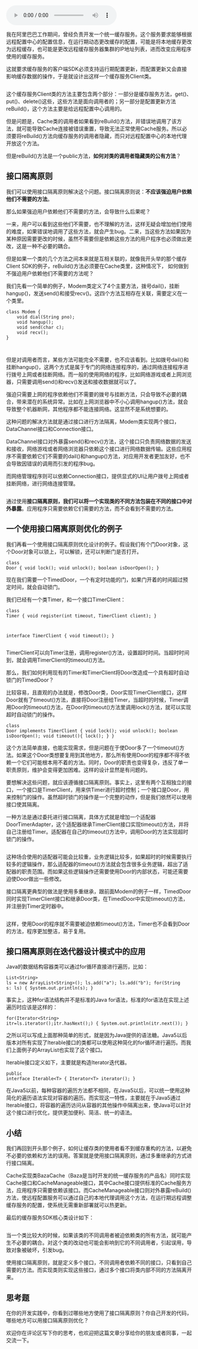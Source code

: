 <audio title="15丨软件设计的接口隔离原则：如何对类的调用者隐藏类的公有方法？" src="https://static001.geekbang.org/resource/audio/1d/ba/1dfaf6dd7d8803e0be6e9a72abfa03ba.mp3" controls="controls"></audio> 
<p>我在阿里巴巴工作期间，曾经负责开发一个统一缓存服务。这个服务要求能够根据远程配置中心的配置信息，在运行期动态更改缓存的配置，可能是将本地缓存更改为远程缓存，也可能是更改远程缓存服务器集群的IP地址列表，进而改变应用程序使用的缓存服务。</p><p>这就要求缓存服务的客户端SDK必须支持运行期配置更新，而配置更新又会直接影响缓存数据的操作，于是就设计出这样一个缓存服务Client类。</p><p><img src="https://static001.geekbang.org/resource/image/1a/15/1a9c02c2cea284dad584de9fd61c1f15.png" alt=""></p><p>这个缓存服务Client类的方法主要包含两个部分：一部分是缓存服务方法，get()、put()、delete()这些，这些方法是面向调用者的；另一部分是配置更新方法reBuild()，这个方法主要是给远程配置中心调用的。</p><p>但是问题是，Cache类的调用者如果看到reBuild()方法，并错误地调用了该方法，就可能导致Cache连接被错误重置，导致无法正常使用Cache服务。所以必须要将reBuild()方法向缓存服务的调用者隐藏，而只对远程配置中心的本地代理开放这个方法。</p><p>但是reBuild()方法是一个public方法，<strong>如何对类的调用者隐藏类的公有方法</strong>？</p><h2>接口隔离原则</h2><p>我们可以使用接口隔离原则解决这个问题。接口隔离原则说：<strong>不应该强迫用户依赖他们不需要的方法</strong>。</p><!-- [[[read_end]]] --><p>那么如果强迫用户依赖他们不需要的方法，会导致什么后果呢？</p><p>一来，用户可以看到这些他们不需要，也不理解的方法，这样无疑会增加他们使用的难度，如果错误地调用了这些方法，就会产生bug。二来，当这些方法如果因为某种原因需要更改的时候，虽然不需要但是依赖这些方法的用户程序也必须做出更改，这是一种不必要的耦合。</p><p>但是如果一个类的几个方法之间本来就是互相关联的，就像我开头举的那个缓存Client SDK的例子，reBuild()方法必须要在Cache类里，这种情况下， 如何做到不强迫用户依赖他们不需要的方法呢？</p><p>我们先看一个简单的例子，Modem类定义了4个主要方法，拨号dail()，挂断hangup()，发送send()和接受recv()。这四个方法互相存在关联，需要定义在一个类里。</p><pre><code>class Modem {
    void dial(String pno);
    void hangup();
    void send(char c);
    void recv();
}

</code></pre><p>但是对调用者而言，某些方法可能完全不需要，也不应该看到。比如拨号dail()和挂断hangup()，这两个方式是属于专门的网络连接程序的，通过网络连接程序进行拨号上网或者挂断网络。而一般的使用网络的程序，比如网络游戏或者上网浏览器，只需要调用send()和recv()发送和接收数据就可以了。</p><p>强迫只需要上网的程序依赖他们不需要的拨号与挂断方法，只会导致不必要的耦合，带来潜在的系统异常。比如在上网浏览器中不小心调用hangup()方法，就会导致整个机器断网，其他程序都不能连接网络。这显然不是系统想要的。</p><p>这种问题的解决方法就是通过接口进行方法隔离，Modem类实现两个接口，DataChannel接口和Connection接口。</p><p>DataChannel接口对外暴露send()和recv()方法，这个接口只负责网络数据的发送和接收，网络游戏或者网络浏览器只依赖这个接口进行网络数据传输。这些应用程序不需要依赖它们不需要的dail()和hangup()方法，对应用开发者更加友好，也不会导致因错误的调用而引发的程序bug。</p><p>而网络管理程序则可以依赖Connection接口，提供显式的UI让用户拨号上网或者挂断网络，进行网络连接管理。</p><p><img src="https://static001.geekbang.org/resource/image/10/61/10abb120ea68d4406276ee24ccecf961.png" alt=""></p><p>通过使用<strong>接口隔离原则，我们可以将一个实现类的不同方法包装在不同的接口中对外暴露</strong>。应用程序只需要依赖它们需要的方法，而不会看到不需要的方法。</p><h2>一个使用接口隔离原则优化的例子</h2><p>我们再看一个使用接口隔离原则优化设计的例子。假设我们有个门Door对象，这个Door对象可以锁上，可以解锁，还可以判断门是否打开。</p><pre><code>class Door {
    void lock();
    void unlock();
    boolean isDoorOpen();
}
</code></pre><p>现在我们需要一个TimedDoor，一个有定时功能的门，如果门开着的时间超过预定时间，就会自动锁门。</p><p>我们已经有一个类Timer，和一个接口TimerClient：</p><pre><code>class Timer {
    void register(int timeout, TimerClient client);
}


interface TimerClient {
    void timeout();
}
</code></pre><p>TimerClient可以向Timer注册，调用register()方法，设置超时时间。当超时时间到，就会调用TimerClient的timeout()方法。</p><p>那么，我们如何利用现有的Timer和TimerClient将Door改造成一个具有超时自动锁门的TimedDoor？</p><p>比较容易，且直观的办法就是，修改Door类，Door实现TimerClient接口，这样Door就有了timeout()方法，直接将Door注册给Timer，当超时的时候，Timer调用Door的timeout()方法，在Door的timeout()方法里调用lock()方法，就可以实现超时自动锁门的操作。</p><pre><code>class Door implements TimerClient {
    void lock();
    void unlock();
    boolean isDoorOpen();
    void timeout(){
      lock();
    }
}
</code></pre><p>这个方法简单直接，也能实现需求，但是问题在于使Door多了一个timeout()方法。如果这个Door类想要复用到其他地方，那么所有使用Door的程序都不得不依赖一个它们可能根本用不着的方法。同时，Door的职责也变得复杂，违反了单一职责原则，维护会变得更加困难。这样的设计显然是有问题的。</p><p>要想解决这些问题，就应该遵循接口隔离原则。事实上，这里有两个互相独立的接口，一个接口是TimerClient，用来供Timer进行超时控制；一个接口是Door，用来控制门的操作。虽然超时锁门的操作是一个完整的动作，但是我们依然可以使用接口使其隔离。</p><p>一种方法是通过委托进行接口隔离，具体方式就是增加一个适配器DoorTimerAdapter，这个适配器继承TimerClient接口实现timeout()方法，并将自己注册给Timer。适配器在自己的timeout()方法中，调用Door的方法实现超时锁门的操作。</p><p><img src="https://static001.geekbang.org/resource/image/19/bd/19e4617b2b08eb6f1741274ece852bbd.png" alt=""></p><p>这种场合使用的适配器可能会比较重，业务逻辑比较多，如果超时的时候需要执行较多的逻辑操作，那么适配器的timeout()方法就会包含很多业务逻辑，超出了适配器的职责范围。而如果这些逻辑操作还需要使用Door的内部状态，可能还需要迫使Door做出一些修改。</p><p>接口隔离更典型的做法是使用多重继承，跟前面Modem的例子一样，TimedDoor同时实现TimerClient接口和继承Door类，在TimedDoor中实现timeout()方法，并注册到Timer定时器中。</p><p><img src="https://static001.geekbang.org/resource/image/cc/26/cc1d170a4be10f3dfb125291faed6126.png" alt=""></p><p>这样，使用Door的程序就不需要被迫依赖timeout()方法，Timer也不会看到Door的方法，程序更加整洁，易于复用。</p><h2>接口隔离原则在迭代器设计模式中的应用</h2><p>Java的数据结构容器类可以通过for循环直接进行遍历，比如：</p><pre><code>List&lt;String&gt; ls = new ArrayList&lt;String&gt;();
ls.add(&quot;a&quot;);
ls.add(&quot;b&quot;);
for(String s: ls) {
	System.out.println(s);
}
</code></pre><p>事实上，这种for语法结构并不是标准的Java for语法，标准的for语法在实现上述遍历时应该是这样的：</p><pre><code>for(Iterator&lt;String&gt; itr=ls.iterator();itr.hasNext();) {
	System.out.println(itr.next());
}
</code></pre><p>之所以可以写成上面那种简单的形式，就是因为Java提供的语法糖。Java5以后版本对所有实现了Iterable接口的类都可以使用这种简化的for循环进行遍历。而我们上面例子的ArrayList也实现了这个接口。</p><p>Iterable接口定义如下，主要就是构造Iterator迭代器。</p><pre><code>public interface Iterable&lt;T&gt; {
    Iterator&lt;T&gt; iterator();
}
</code></pre><p>在Java5以前，每种容器的遍历方法都不相同，在Java5以后，可以统一使用这种简化的遍历语法实现对容器的遍历。而实现这一特性，主要就在于Java5通过Iterable接口，将容器的遍历访问从容器的其他操作中隔离出来，使Java可以针对这个接口进行优化，提供更加便利、简洁、统一的语法。</p><h2>小结</h2><p>我们再回到开头那个例子，如何让缓存类的使用者看不到缓存重构的方法，以避免不必要的依赖和方法的误用。答案就是使用接口隔离原则，通过多重继承的方式进行接口隔离。</p><p>Cache实现类BazaCache（Baza是当时开发的统一缓存服务的产品名）同时实现Cache接口和CacheManageable接口，其中Cache接口提供标准的Cache服务方法，应用程序只需要依赖该接口。而CacheManageable接口则对外暴露reBuild()方法，使远程配置服务可以通过自己的本地代理调用这个方法，在运行期远程调整缓存服务的配置，使系统无需重新部署就可以热更新。</p><p>最后的缓存服务SDK核心类设计如下：</p><p><img src="https://static001.geekbang.org/resource/image/63/9f/6318de0ad618153d520adff4959b169f.jpg" alt=""></p><p>当一个类比较大的时候，如果该类的不同调用者被迫依赖类的所有方法，就可能产生不必要的耦合。对这个类的改动也可能会影响到它的不同调用者，引起误用，导致对象被破坏，引发bug。</p><p>使用接口隔离原则，就是定义多个接口，不同调用者依赖不同的接口，只看到自己需要的方法。而实现类则实现这些接口，通过多个接口将类内部不同的方法隔离开来。</p><h2>思考题</h2><p>在你的开发实践中，你看到过哪些地方使用了接口隔离原则？你自己开发的代码，哪些地方可以用接口隔离原则优化？</p><p>欢迎你在评论区写下你的思考，也欢迎把这篇文章分享给你的朋友或者同事，一起交流一下。</p>